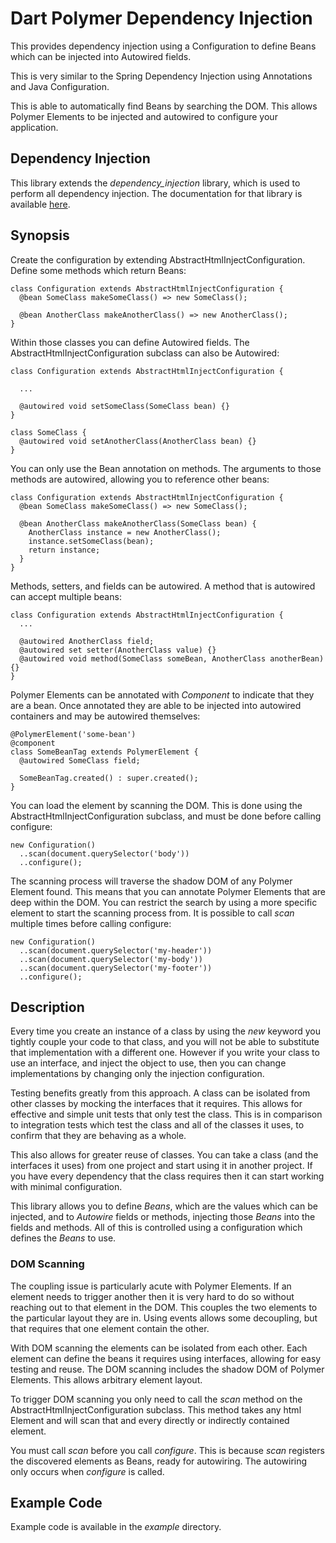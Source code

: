 Dart Polymer Dependency Injection
=========================

This provides dependency injection using a Configuration to define Beans which can be injected into Autowired fields.

This is very similar to the Spring Dependency Injection using Annotations and Java Configuration.

This is able to automatically find Beans by searching the DOM. This allows Polymer Elements to be injected and autowired to configure your application.

Dependency Injection
--------------------

This library extends the *dependency_injection* library, which is used to perform all dependency injection. The documentation for that library is available [here](https://github.com/matthewfranglen/dart-dependency-injection).

Synopsis
--------

Create the configuration by extending AbstractHtmlInjectConfiguration. Define some methods which return Beans:

    class Configuration extends AbstractHtmlInjectConfiguration {
      @bean SomeClass makeSomeClass() => new SomeClass();

      @bean AnotherClass makeAnotherClass() => new AnotherClass();
    }

Within those classes you can define Autowired fields. The AbstractHtmlInjectConfiguration subclass can also be Autowired:

    class Configuration extends AbstractHtmlInjectConfiguration {

      ...

      @autowired void setSomeClass(SomeClass bean) {}
    }

    class SomeClass {
      @autowired void setAnotherClass(AnotherClass bean) {}
    }

You can only use the Bean annotation on methods. The arguments to those methods are autowired, allowing you to reference other beans:

    class Configuration extends AbstractHtmlInjectConfiguration {
      @bean SomeClass makeSomeClass() => new SomeClass();

      @bean AnotherClass makeAnotherClass(SomeClass bean) {
        AnotherClass instance = new AnotherClass();
        instance.setSomeClass(bean);
        return instance;
      }
    }

Methods, setters, and fields can be autowired. A method that is autowired can accept multiple beans:

    class Configuration extends AbstractHtmlInjectConfiguration {
      ...

      @autowired AnotherClass field;
      @autowired set setter(AnotherClass value) {}
      @autowired void method(SomeClass someBean, AnotherClass anotherBean) {}
    }

Polymer Elements can be annotated with _Component_ to indicate that they are a bean. Once annotated they are able to be injected into autowired containers and may be autowired themselves:

    @PolymerElement('some-bean')
    @component
    class SomeBeanTag extends PolymerElement {
      @autowired SomeClass field;

      SomeBeanTag.created() : super.created();
    }

You can load the element by scanning the DOM. This is done using the AbstractHtmlInjectConfiguration subclass, and must be done before calling configure:

    new Configuration()
      ..scan(document.querySelector('body'))
      ..configure();

The scanning process will traverse the shadow DOM of any Polymer Element found. This means that you can annotate Polymer Elements that are deep within the DOM. You can restrict the search by using a more specific element to start the scanning process from. It is possible to call _scan_ multiple times before calling configure:

    new Configuration()
      ..scan(document.querySelector('my-header'))
      ..scan(document.querySelector('my-body'))
      ..scan(document.querySelector('my-footer'))
      ..configure();


Description
-----------

Every time you create an instance of a class by using the _new_ keyword you tightly couple your code to that class, and you will not be able to substitute that implementation with a different one. However if you write your class to use an interface, and inject the object to use, then you can change implementations by changing only the injection configuration.

Testing benefits greatly from this approach. A class can be isolated from other classes by mocking the interfaces that it requires. This allows for effective and simple unit tests that only test the class. This is in comparison to integration tests which test the class and all of the classes it uses, to confirm that they are behaving as a whole.

This also allows for greater reuse of classes. You can take a class (and the interfaces it uses) from one project and start using it in another project. If you have every dependency that the class requires then it can start working with minimal configuration.

This library allows you to define _Beans_, which are the values which can be injected, and to _Autowire_ fields or methods, injecting those _Beans_ into the fields and methods. All of this is controlled using a configuration which defines the _Beans_ to use.

### DOM Scanning

The coupling issue is particularly acute with Polymer Elements. If an element needs to trigger another then it is very hard to do so without reaching out to that element in the DOM. This couples the two elements to the particular layout they are in. Using events allows some decoupling, but that requires that one element contain the other.

With DOM scanning the elements can be isolated from each other. Each element can define the beans it requires using interfaces, allowing for easy testing and reuse. The DOM scanning includes the shadow DOM of Polymer Elements. This allows arbitrary element layout.

To trigger DOM scanning you only need to call the _scan_ method on the AbstractHtmlInjectConfiguration subclass. This method takes any html Element and will scan that and every directly or indirectly contained element.

You must call _scan_ before you call _configure_. This is because _scan_ registers the discovered elements as Beans, ready for autowiring. The autowiring only occurs when _configure_ is called.

Example Code
------------

Example code is available in the _example_ directory.

